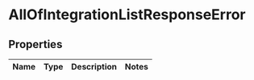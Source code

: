 # AllOfIntegrationListResponseError

## Properties
Name | Type | Description | Notes
------------ | ------------- | ------------- | -------------
